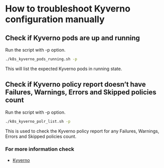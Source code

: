 # How to troubleshoot Kyverno configuration manually

## Check if Kyverno pods are up and running

Run the script with -p option.

```bash
./k8s_kyverno_pods_running.sh -p
```

This will list the expected Kyverno pods in running state.

## Check if Kyverno policy report doesn’t have Failures, Warnings, Errors and Skipped policies count

Run the script with -p option.

```bash
./k8s_kyverno_polr_list.sh -p
```

This is used to check the Kyverno policy report for any Failures, Warnings, Errors and Skipped policies count.

### For more information check

* [Kyverno](../kubernetes/Kyverno.md)
